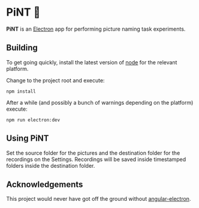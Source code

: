 # PiNT 🐄

**PiNT** is an [Electron](https://electron.atom.io/)
app for performing picture naming task experiments.

## Building

To get going quickly, install the latest version of [node](https://nodejs.org/en/)
for the relevant platform.

Change to the project root and execute:

    npm install

After a while (and possibly a bunch of warnings depending on the platform)
execute:

    npm run electron:dev

## Using PiNT

Set the source folder for the pictures and the destination folder
for the recordings on the Settings. Recordings will be saved
inside timestamped folders inside the destination folder.

## Acknowledgements

This project would never have got off the ground without
[angular-electron](https://github.com/maximegris/angular-electron).
